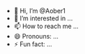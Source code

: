 - 👋 Hi, I’m @Aober1
- 👀 I’m interested in ...
- 📫 How to reach me ...
- 😄 Pronouns: ...
- ⚡ Fun fact: ...

<!---
Aober1/Aober1 is a ✨ special ✨ repository because its `README.md` (this file) appears on your GitHub profile.
You can click the Preview link to take a look at your changes.
--->
